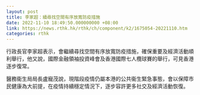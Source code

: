 ```yaml
---
layout: post
title: 李家超：續尋找空間有序放寬防疫措施
date: 2022-11-10 18:49:50.000000000 +08:00
link: https://news.rthk.hk/rthk/ch/component/k2/1675054-20221110.htm
categories: rthk
---
```


行政長官李家超表示，會繼續尋找空間有序放寬防疫措施，確保重要及經濟活動順利舉行，他又說，國際金融領袖投資峰會及香港國際七人欖球賽的舉行，可見香港逐步復常。

醫務衞生局局長盧寵茂說，現階段疫情仍屬本港的公共衞生緊急事態，會以保障市民健康為大前提，在疫情持續穩定情況下，逐步容許更多社交及經濟活動恢復。
